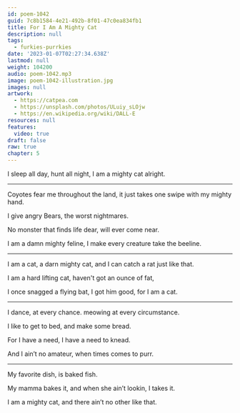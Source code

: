 ```yaml
---
id: poem-1042
guid: 7c8b1584-4e21-492b-8f01-47c0ea834fb1
title: For I Am A Mighty Cat
description: null
tags:
  - furkies-purrkies
date: '2023-01-07T02:27:34.638Z'
lastmod: null
weight: 104200
audio: poem-1042.mp3
image: poem-1042-illustration.jpg
images: null
artwork:
  - https://catpea.com
  - https://unsplash.com/photos/ULuiy_sLOjw
  - https://en.wikipedia.org/wiki/DALL-E
resources: null
features:
  video: true
draft: false
raw: true
chapter: 5
---
```


I sleep all day, hunt all night,
I am a mighty cat alright.

---

Coyotes fear me throughout the land,
it just takes one swipe with my mighty hand.

I give angry Bears,
the worst nightmares.

No monster that finds life dear,
will ever come near.

I am a damn mighty feline,
I make every creature take the beeline.

---

I am a cat, a darn mighty cat,
and I can catch a rat just like that.

I am a hard lifting cat,
haven't got an ounce of fat,

I once snagged a flying bat,
I got him good, for I am a cat.

---

I dance, at every chance.
meowing at every circumstance.

I like to get to bed,
and make some bread.

For I have a need,
I have a need to knead.

And I ain’t no amateur,
when times comes to purr.

---

My favorite dish,
is baked fish.

My mamma bakes it,
and when she ain’t lookin, I takes it.

I am a mighty cat,
and there ain’t no other like that.
